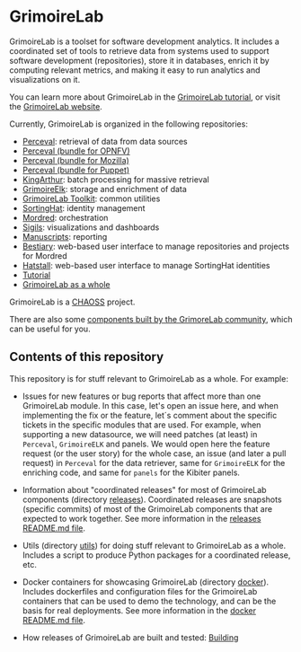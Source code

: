 # GrimoireLab

GrimoireLab is a toolset for software development analytics. It includes a coordinated set of tools
to retrieve data from systems used to support software development (repositories), store it in databases,
enrich it by computing relevant metrics, and making it easy to run analytics and visualizations on it.

You can learn more about GrimoireLab in the [GrimoireLab tutorial](https://grimoirelab.gitbooks.io/tutorial),
or visit the [GrimoireLab website](https://grimoirelab.github.io).

Currently, GrimoireLab is organized in the following repositories:

* [Perceval](https://github.com/chaoss/grimoirelab-perceval): retrieval of data from data sources
* [Perceval (bundle for OPNFV)](https://github.com/chaoss/grimoirelab-perceval-opnfv)
* [Perceval (bundle for Mozilla)](https://github.com/chaoss/grimoirelab-perceval-mozilla)
* [Perceval (bundle for Puppet)](https://github.com/chaoss/grimoirelab-perceval-puppet)
* [KingArthur](https://github.com/chaoss/grimoirelab-kingarthur): batch processing for massive retrieval
* [GrimoireElk](https://github.com/chaoss/grimoirelab-elk): storage and enrichment of data
* [GrimoireLab Toolkit](https://github.com/chaoss/grimoirelab-toolkit): common utilities
* [SortingHat](https://github.com/chaoss/grimoirelab-sortinghat): identity management
* [Mordred](https://github.com/chaoss/grimoirelab-mordred): orchestration
* [Sigils](https://github.com/chaoss/grimoirelab-sigils): visualizations and dashboards
* [Manuscripts](https://github.com/chaoss/grimoirelab-manuscripts): reporting
* [Bestiary](https://github.com/chaoss/grimoirelab-bestiary): web-based user interface to manage repositories and projects for Mordred
* [Hatstall](https://github.com/chaoss/grimoirelab-hatstall): web-based user interface to manage SortingHat identities
* [Tutorial](https://github.com/chaoss/grimoirelab-tutorial)
* [GrimoireLab as a whole](https://github.com/chaoss/grimoirelab)

GrimoireLab is a [CHAOSS](https://chaoss.community) project.

There are also some [components built by the GrimoreLab community](community_components.md),
which can be useful for you.

## Contents of this repository

This repository is for stuff relevant to GrimoireLab as a whole. For example:

* Issues for new features or bug reports that affect more than one GrimoireLab module. In this case, let's open an issue here, and when implementing the fix or the feature, let´s comment about the specific tickets in the specific modules that are used. For example, when supporting a new datasource, we will need patches (at least) in `Perceval`, `GrimoireELK` and panels. We would open here the feature request (or the user story) for the whole case, an issue (and later a pull request) in `Perceval` for the data retriever, same for `GrimoireELK` for the enriching code, and same for `panels` for the Kibiter panels.

* Information about "coordinated releases" for most of GrimoireLab components
(directory [releases](releases)).
Coordinated releases are snapshots (specific commits)
of most of the GrimoireLab components that are expected to work together.
See more information in the [releases README.md file](releases/README.md).

* Utils (directory [utils](utils)) for doing stuff relevant to GrimoireLab
as a whole.
Includes a script to produce Python packages for a coordinated release, etc.

* Docker containers for showcasing GrimoireLab (directory [docker](docker)).
Includes dockerfiles and configuration files for the GrimoireLab containers
that can be used to demo the technology, and can be the basis for real
deployments. See more information in the [docker README.md file](docker/README.md).

* How releases of GrimoireLab are built and tested: [Building](BUILDING.md)
